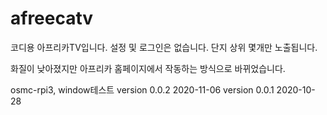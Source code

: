 # afreecatv

코디용 아프리카TV입니다.
설정 및 로그인은 없습니다.
단지 상위 몇개만 노출됩니다.

화질이 낮아졌지만 아프리카 홈페이지에서 작동하는 방식으로 바뀌었습니다.

osmc-rpi3, window테스트
version 0.0.2 2020-11-06
version 0.0.1 2020-10-28
